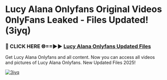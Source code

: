 # Lucy Alana Onlyfans Original Videos 0nlyFans Leaked - Files Updated! (3iyq)

<h3>🔴 CLICK HERE 🌐==►► <a href="https://tinyurl.com/2m67pmp6" rel="nofollow">Lucy Alana Onlyfans Updated Files</a></h3>

Get Lucy Alana Onlyfans and all content. Now you can access all videos and pictures of Lucy Alana Onlyfans. New Updated Files 2025!

[![3iyq](https://i.imgur.com/H4QAA4z.gif)](https://tinyurl.com/2m67pmp6)